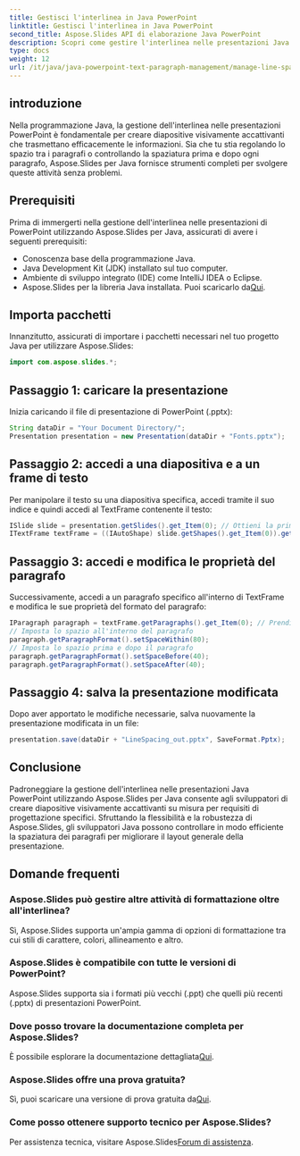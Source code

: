 ```yaml
---
title: Gestisci l'interlinea in Java PowerPoint
linktitle: Gestisci l'interlinea in Java PowerPoint
second_title: Aspose.Slides API di elaborazione Java PowerPoint
description: Scopri come gestire l'interlinea nelle presentazioni Java PowerPoint senza sforzo con Aspose.Slides per Java. Migliora le tue diapositive.
type: docs
weight: 12
url: /it/java/java-powerpoint-text-paragraph-management/manage-line-spacing-java-powerpoint/
---
```

## introduzione
Nella programmazione Java, la gestione dell'interlinea nelle presentazioni PowerPoint è fondamentale per creare diapositive visivamente accattivanti che trasmettano efficacemente le informazioni. Sia che tu stia regolando lo spazio tra i paragrafi o controllando la spaziatura prima e dopo ogni paragrafo, Aspose.Slides per Java fornisce strumenti completi per svolgere queste attività senza problemi.
## Prerequisiti
Prima di immergerti nella gestione dell'interlinea nelle presentazioni di PowerPoint utilizzando Aspose.Slides per Java, assicurati di avere i seguenti prerequisiti:
- Conoscenza base della programmazione Java.
- Java Development Kit (JDK) installato sul tuo computer.
- Ambiente di sviluppo integrato (IDE) come IntelliJ IDEA o Eclipse.
-  Aspose.Slides per la libreria Java installata. Puoi scaricarlo da[Qui](https://releases.aspose.com/slides/java/).

## Importa pacchetti
Innanzitutto, assicurati di importare i pacchetti necessari nel tuo progetto Java per utilizzare Aspose.Slides:
```java
import com.aspose.slides.*;
```
## Passaggio 1: caricare la presentazione
Inizia caricando il file di presentazione di PowerPoint (.pptx):
```java
String dataDir = "Your Document Directory/";
Presentation presentation = new Presentation(dataDir + "Fonts.pptx");
```
## Passaggio 2: accedi a una diapositiva e a un frame di testo
Per manipolare il testo su una diapositiva specifica, accedi tramite il suo indice e quindi accedi al TextFrame contenente il testo:
```java
ISlide slide = presentation.getSlides().get_Item(0); // Ottieni la prima diapositiva
ITextFrame textFrame = ((IAutoShape) slide.getShapes().get_Item(0)).getTextFrame();
```
## Passaggio 3: accedi e modifica le proprietà del paragrafo
Successivamente, accedi a un paragrafo specifico all'interno di TextFrame e modifica le sue proprietà del formato del paragrafo:
```java
IParagraph paragraph = textFrame.getParagraphs().get_Item(0); // Prendi il primo paragrafo
// Imposta lo spazio all'interno del paragrafo
paragraph.getParagraphFormat().setSpaceWithin(80);
// Imposta lo spazio prima e dopo il paragrafo
paragraph.getParagraphFormat().setSpaceBefore(40);
paragraph.getParagraphFormat().setSpaceAfter(40);
```
## Passaggio 4: salva la presentazione modificata
Dopo aver apportato le modifiche necessarie, salva nuovamente la presentazione modificata in un file:
```java
presentation.save(dataDir + "LineSpacing_out.pptx", SaveFormat.Pptx);
```

## Conclusione
Padroneggiare la gestione dell'interlinea nelle presentazioni Java PowerPoint utilizzando Aspose.Slides per Java consente agli sviluppatori di creare diapositive visivamente accattivanti su misura per requisiti di progettazione specifici. Sfruttando la flessibilità e la robustezza di Aspose.Slides, gli sviluppatori Java possono controllare in modo efficiente la spaziatura dei paragrafi per migliorare il layout generale della presentazione.
## Domande frequenti
### Aspose.Slides può gestire altre attività di formattazione oltre all'interlinea?
Sì, Aspose.Slides supporta un'ampia gamma di opzioni di formattazione tra cui stili di carattere, colori, allineamento e altro.
### Aspose.Slides è compatibile con tutte le versioni di PowerPoint?
Aspose.Slides supporta sia i formati più vecchi (.ppt) che quelli più recenti (.pptx) di presentazioni PowerPoint.
### Dove posso trovare la documentazione completa per Aspose.Slides?
È possibile esplorare la documentazione dettagliata[Qui](https://reference.aspose.com/slides/java/).
### Aspose.Slides offre una prova gratuita?
 Sì, puoi scaricare una versione di prova gratuita da[Qui](https://releases.aspose.com/).
### Come posso ottenere supporto tecnico per Aspose.Slides?
 Per assistenza tecnica, visitare Aspose.Slides[Forum di assistenza](https://forum.aspose.com/c/slides/11).